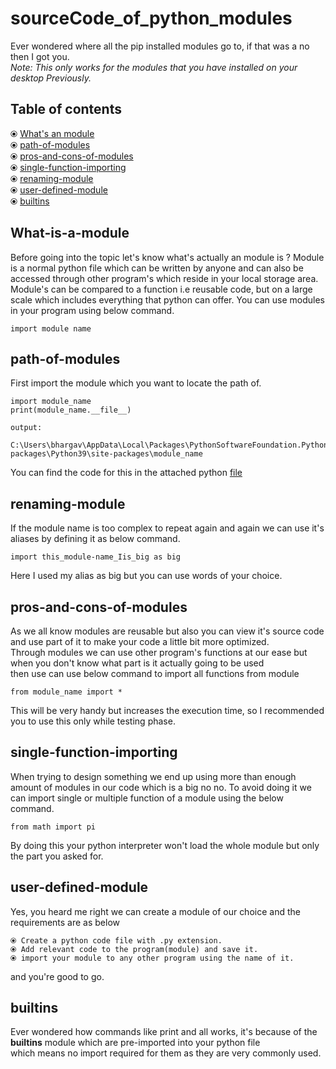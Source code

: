 # sourceCode_of_python_modules

Ever wondered where all the pip installed modules go to, if that was a no then I got you.  
*Note: This only works for the modules that you have installed on your desktop Previously.* 

## Table of contents
⦿ [What's an module](#What-is-a-module)  
⦿ [path-of-modules](#path-of-modules)  
⦿ [pros-and-cons-of-modules](#pros-and-cons-of-modules)  
⦿ [single-function-importing](#single-function-importing)  
⦿ [renaming-module](#renaming-module)  
⦿ [user-defined-module](#user-defined-module)  
⦿ [builtins](#builtins)

## What-is-a-module
Before going into the topic let's know what's actually an module is ? 
Module is a normal python file which can be written by anyone and can also be accessed through other program's which reside in your local storage area.  
Module's can be compared to a function i.e reusable code, but on a large scale which includes everything that python can offer.
You can use modules in your program using below command.

	import module name
	
## path-of-modules

First import the module which you want to locate the path of.

	import module_name
	print(module_name.__file__)
	
	output:
		C:\Users\bhargav\AppData\Local\Packages\PythonSoftwareFoundation.Python.3.9_qbz5n2kfra8p0\LocalCache\local-packages\Python39\site-packages\module_name

You can find the code for this in the attached python [file](https://github.com/BhargavKadali39/sourceCode_of_python_modules/blob/main/locateTheFile.py)

## renaming-module 
If the module name is too complex to repeat again and again we can use it's aliases by defining it as below command.

	import this_module-name_Iis_big as big
	
Here I used my alias as big but you can use words of your choice.


## pros-and-cons-of-modules
As we all know modules are reusable but also you can view it's source code and use part of it to make your code a little bit more optimized.  
Through modules we can use other program's functions at our ease but when you don't know what part is it actually going to be used  
then use can use below command to import all functions from module  

	from module_name import *

This will be very handy but increases the execution time, so I recommended you to use this only while testing phase.

## single-function-importing

When trying to design something we end up using more than enough amount of modules in our code which is a big no no.
To avoid doing it we can import single or multiple function of a module using the below command.

	from math import pi
	
By doing this your python interpreter won't load the whole module but only the part you asked for.

## user-defined-module
Yes, you heard me right we can create a module of our choice and the requirements are as below 

	⦿ Create a python code file with .py extension.
	⦿ Add relevant code to the program(module) and save it.
	⦿ import your module to any other program using the name of it.
and you're good to go.

## builtins
Ever wondered how commands like print and all works, it's because of the __builtins__ module which are pre-imported into your python file  
which means no import required for them as they are very commonly used.
